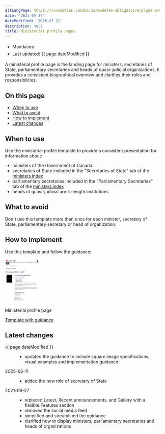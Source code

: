 ```yaml
---
altLangPage: https://conception.canada.ca/modeles-obligatoire/pages-profil-ministres.html
date: '2021-09-27'
dateModified: '2025-07-22'
description: null
title: Ministerial profile pages
---
```

<div class="row">
  <div class="col-md-12 pull-left">
    <ul class="list-inline small mrgn-bttm-sm" id="list-inline-desktop-only" style="line-height:1.65em">
    <li class="mrgn-rght-lg">
      <span class="label label-danger">Mandatory</span>
    </li>
    <li class="mrgn-rght-lg">Last updated: {{ page.dateModified }}</li>
    </ul>
  </div>
</div>

<p>A ministerial profile page is the landing page for ministers, secretaries of State, parliamentary secretaries and heads of quasi-judicial organizations. It provides a consistent biographical overview and clarifies their roles and responsibilities.</p>

<section>
  <h2>On this page</h2>
  <ul>
    <li>
    <a href="#when">When to use</a>
    </li>
    <li>
    <a href="#avoid">What to avoid</a>
    </li>
    <li>
    <a href="#how">How to implement</a>
    </li>
    <li>
    <a href="#latest">Latest changes</a>
    </li>
  </ul>
</section>

<section>
  <h2 id="when">When to use</h2>
  <p>Use the ministerial profile template to provide a consistent presentation for information about:</p>
  <ul>
    <li>ministers of the Government of Canada</li>
    <li>secretaries of State included in the "Secretaries of State" tab of the <a href="https://www.canada.ca/en/government/ministers.html">ministers index</a></li>
    <li>parliamentary secretaries included in the “Parliamentary Secretaries” tab of the <a href="https://www.canada.ca/en/government/ministers.html">ministers index</a></li>
    <li>heads of quasi-judicial arm’s-length institutions</li>
  </ul>
</section>

<section>
  <h2 id="avoid">What to avoid</h2>
  <p>Don't use this template more than once for each minister, secretary of State, parliamentary secretary or head of organization.</p>
</section>

<section>
  <h2 id="how">How to implement</h2>
  <p>Use this template and follow the guidance:</p>
  <div class="row mrgn-tp-lg mrgn-bttm-lg">
    <div class="col-xs-10 col-md-8 col-lg-8">
    <div class="gc-dwnld">
      <div class="row">
      <div class="col-xs-10 col-sm-3 col-lg-2">
        <img alt="" class="thumbnail gc-dwnld-img" height="142" src="../images/ministerial-page-cropped.png" width="110">
      </div>
      <div class="col-xs-12 col-sm-9 col-lg-10">
        <p class="mrgn-tp-md lead"><span>Ministerial profile page</span></p>
        <p><a class="btn btn-call-to-action" href="../coded-layout/ministerial-profile-pages.html">Template with guidance</a></p>
      </div>
      </div>
    </div>
    </div>
  </div>
</section>
<section>
  <h2 id="changes">Latest changes</h2>
  <dl class="dl-horizontal">
    <dt>
      <time>{{ page.dateModified }}</time>
    </dt>
    <dd>
      <ul>
        <li>updated the guidance to include square image specifications, visual examples and implementation guidance</li>
      </ul>
    </dd>
    <dt>
      <time>2025-06-11</time>
    </dt>
    <dd>
      <ul>
        <li>added the new role of secretary of State</li>
      </ul>
    </dd>
    <dt>
      <time>2021-09-27</time>
    </dt>
    <dd>
      <ul>
        <li>replaced Latest, Recent announcements, and Gallery with a flexible Features section</li>
        <li>removed the social media feed</li>
        <li>simplified and streamlined the guidance</li>
        <li>clarified how to display ministers, parliamentary secretaries and heads of organizations</li>
      </ul>
    </dd>
  </dl>
</section>
